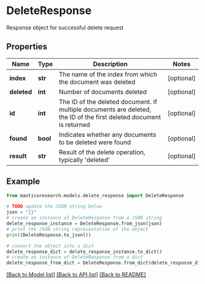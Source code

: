 # DeleteResponse

Response object for successful delete request

## Properties

Name | Type | Description | Notes
------------ | ------------- | ------------- | -------------
**index** | **str** | The name of the index from which the document was deleted | [optional] 
**deleted** | **int** | Number of documents deleted | [optional] 
**id** | **int** | The ID of the deleted document. If multiple documents are deleted, the ID of the first deleted document is returned | [optional] 
**found** | **bool** | Indicates whether any documents to be deleted were found | [optional] 
**result** | **str** | Result of the delete operation, typically &#39;deleted&#39; | [optional] 

## Example

```python
from manticoresearch.models.delete_response import DeleteResponse

# TODO update the JSON string below
json = "{}"
# create an instance of DeleteResponse from a JSON string
delete_response_instance = DeleteResponse.from_json(json)
# print the JSON string representation of the object
print(DeleteResponse.to_json())

# convert the object into a dict
delete_response_dict = delete_response_instance.to_dict()
# create an instance of DeleteResponse from a dict
delete_response_from_dict = DeleteResponse.from_dict(delete_response_dict)
```
[[Back to Model list]](../README.md#documentation-for-models) [[Back to API list]](../README.md#documentation-for-api-endpoints) [[Back to README]](../README.md)



